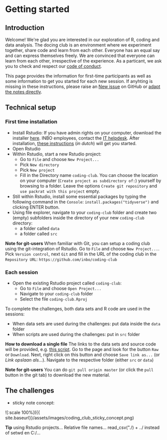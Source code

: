 # Getting started

## Introduction

Welcome! We're glad you are interested in our exploration of R, coding and data analysis. The docing club is an environment where we experiment together, share code and learn from each other. Everyone has an equal say and can express themselves freely. We are convinced that everyone can learn from each other, irrespective of the experience. As a particant, we ask you to check and respect our [code of conduct](https://github.com/inbo/coding-club/blob/master/.github/CODE_OF_CONDUCT.md).

This page provides the information for first-time participants as well as some information to get you started for each new session. If anyhting is missing in these instructions, please raise an [New issue](https://github.com/inbo/coding-club/issues/new) on GitHub or [adapt the notes directly](https://github.com/inbo/coding-club/edit/master/docs/gettingstarted.md).

## Technical setup

### First time installation

* Install Rstudio: If you have admin rights on your computer, download the installer [here](https://www.rstudio.com/products/rstudio/download/#download). INBO employees, contact the [IT helpdesk](mailto:ict.helpdesk@inbo.be). After installation, [these instructions](https://inbo.github.io/tutorials/installation/user/user_install_rstudio/) (_in dutch_) will get you started.
* Open Rstudio
* Within Rstudio, start a new Rstudio project:
    * Go to `File`  and choose `New Project...`
    * Pick `New directory`
    * Pick `New project`
    * Fill in the Directory name `coding-club`. You can choose the location on your computer (`Create project as subdirectory of:`) yourself by browsing to a folder. Leave the options `Create git repository` and  `use packrat with this project` empty.
* Still within Rstudio, install some essential packages by typing the following command in the `Console`: `install.packages("tidyverse")` and clicking ENTER button.
* Using file explorer, navigate to your `coding-club` folder and create two (empty) subfolders inside the directory of your new `coding-club` directory:
    * a folder called `data`
    * a folder called `src`

__Note for git-users__ When familiar with Git, you can setup a coding club using the git-integration of Rstudio. Go to `File`  and choose `New Project...`. Pick `Version control`, next `Git`  and fill in the URL of the coding club in the `Repository URL`: `https://github.com/inbo/coding-club`

### Each session

* Open the existing Rstudio project called `coding-club`:
    * Go to `File`  and choose `Open Project...`
    * Navigate to your `coding-club` folder
    * Select the file `coding-club.Rproj`

To complete the challenges, both data sets and R code are used in the sessions:
* When data sets are used during the challenges: put data inside the `data` folder
* When scripts are used during the challenges: put in `src` folder

__How to download a single file__
The links to the data sets and source code will be provided, e.g. [this script](https://github.com/inbo/coding-club/blob/master/src/20180821_challenge_1.R). Go to the page and look for the button `Raw` or `Download`. Next, right click on this button and choose `Save link as...` (or _Link opslaan als..._). Navigate to the respective folder (either `src` or `data`)

__Note for git-users__ You can do `git pull origin master` (or click the `pull` button in the git tab) to download the new material.

## The challenges

- sticky note concept:

![:scale 100%]({{ site.baseurl}}/assets/images/coding_club_sticky_concept.png)


__Tip__ using Rstudio projects... Relative file names... read_csv("./) + ../  instead of setwd en C:/...

